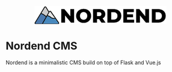 <div align="center">
    <img width="350" height="48" src="app/static/images/admin/logo_full.png">
</div>

# Nordend CMS

Nordend is a minimalistic CMS build on top of Flask and Vue.js